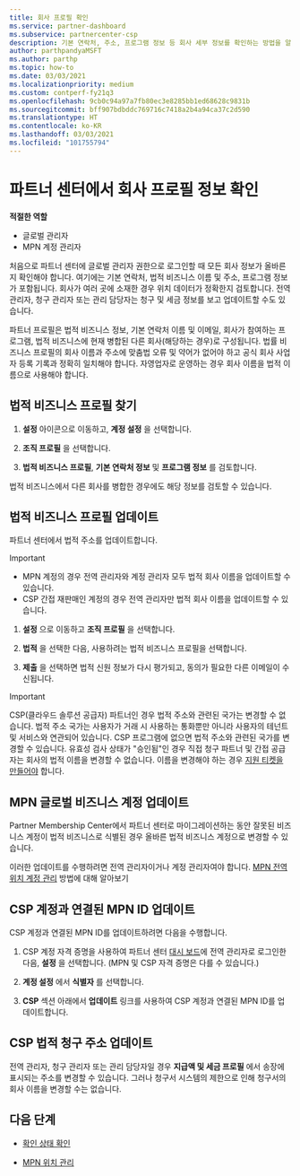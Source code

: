 ```yaml
---
title: 회사 프로필 확인
ms.service: partner-dashboard
ms.subservice: partnercenter-csp
description: 기본 연락처, 주소, 프로그램 정보 등 회사 세부 정보를 확인하는 방법을 알아봅니다. 또한 법률 및 청구 주소를 업데이트할 수 있습니다.
author: parthpandyaMSFT
ms.author: parthp
ms.topic: how-to
ms.date: 03/03/2021
ms.localizationpriority: medium
ms.custom: contperf-fy21q3
ms.openlocfilehash: 9cb0c94a97a7fb80ec3e8285bb1ed68628c9831b
ms.sourcegitcommit: bff907bdbddc769716c7418a2b4a94ca37c2d590
ms.translationtype: HT
ms.contentlocale: ko-KR
ms.lasthandoff: 03/03/2021
ms.locfileid: "101755794"
---
```

# <a name="verify-your-company-profile-information-in-partner-center"></a>파트너 센터에서 회사 프로필 정보 확인

**적절한 역할**

- 글로벌 관리자
- MPN 계정 관리자

처음으로 파트너 센터에 글로벌 관리자 권한으로 로그인할 때 모든 회사 정보가 올바른지 확인해야 합니다. 여기에는 기본 연락처, 법적 비즈니스 이름 및 주소, 프로그램 정보가 포함됩니다. 회사가 여러 곳에 소재한 경우 위치 데이터가 정확한지 검토합니다. 전역 관리자, 청구 관리자 또는 관리 담당자는 청구 및 세금 정보를 보고 업데이트할 수도 있습니다.

파트너 프로필은 법적 비즈니스 정보, 기본 연락처 이름 및 이메일, 회사가 참여하는 프로그램, 법적 비즈니스에 현재 병합된 다른 회사(해당하는 경우)로 구성됩니다. 법률 비즈니스 프로필의 회사 이름과 주소에 맞춤법 오류 및 약어가 없어야 하고 공식 회사 사업자 등록 기록과 정확히 일치해야 합니다. 자영업자로 운영하는 경우 회사 이름을 법적 이름으로 사용해야 합니다.



## <a name="locate-the-legal-business-profile"></a>법적 비즈니스 프로필 찾기

1. **설정** 아이콘으로 이동하고, **계정 설정** 을 선택합니다.
 
1. **조직 프로필** 을 선택합니다. 

2. **법적 비즈니스 프로필**, **기본 연락처 정보** 및 **프로그램 정보** 를 검토합니다.

법적 비즈니스에서 다른 회사를 병합한 경우에도 해당 정보를 검토할 수 있습니다. 

## <a name="update-your-legal-business-profile"></a>법적 비즈니스 프로필 업데이트

파트너 센터에서 법적 주소를 업데이트합니다.

>[!Important]
>- MPN 계정의 경우 전역 관리자와 계정 관리자 모두 법적 회사 이름을 업데이트할 수 있습니다.
>- CSP 간접 재판매인 계정의 경우 전역 관리자만 법적 회사 이름을 업데이트할 수 있습니다. 

1. **설정** 으로 이동하고 **조직 프로필** 을 선택합니다.

2. **법적** 을 선택한 다음, 사용하려는 법적 비즈니스 프로필을 선택합니다.
 
1. **제출** 을 선택하면 법적 신원 정보가 다시 평가되고, 동의가 필요한 다른 이메일이 수신됩니다.

>[!Important]
>CSP(클라우드 솔루션 공급자) 파트너인 경우 법적 주소와 관련된 국가는 변경할 수 없습니다. 법적 주소 국가는 사용자가 거래 시 사용하는 통화뿐만 아니라 사용자의 테넌트 및 서비스와 연관되어 있습니다. CSP 프로그램에 없으면 법적 주소와 관련된 국가를 변경할 수 있습니다. 유효성 검사 상태가 "승인됨"인 경우 직접 청구 파트너 및 간접 공급자는 회사의 법적 이름을 변경할 수 없습니다. 이름을 변경해야 하는 경우 [지원 티켓을 만들어야](https://partner.microsoft.com/dashboard/support/servicerequests/create?stage=2&topicid=eb74583c-61b3-2124-bffc-00920e0ae772) 합니다.



## <a name="update-your-mpn-global-business-account"></a>MPN 글로벌 비즈니스 계정 업데이트

Partner Membership Center에서 파트너 센터로 마이그레이션하는 동안 잘못된 비즈니스 계정이 법적 비즈니스로 식별된 경우 올바른 법적 비즈니스 계정으로 변경할 수 있습니다.

이러한 업데이트를 수행하려면 전역 관리자이거나 계정 관리자여야 합니다. [MPN 전역 위치 계정 관리](manage-locations.md) 방법에 대해 알아보기


## <a name="update-your-mpn-id-associated-with-your-csp-account"></a>CSP 계정과 연결된 MPN ID 업데이트

CSP 계정과 연결된 MPN ID를 업데이트하려면 다음을 수행합니다.

1. CSP 계정 자격 증명을 사용하여 파트너 센터 [대시 보드](https://partner.microsoft.com/en-us/dashboard/home)에 전역 관리자로 로그인한 다음, **설정** 을 선택합니다. (MPN 및 CSP 자격 증명은 다를 수 있습니다.)
 
1. **계정 설정** 에서 **식별자** 를 선택합니다.

1. **CSP** 섹션 아래에서 **업데이트** 링크를 사용하여 CSP 계정과 연결된 MPN ID를 업데이트합니다. 


## <a name="update-your-csp-legal-billing-address"></a>CSP 법적 청구 주소 업데이트

전역 관리자, 청구 관리자 또는 관리 담당자일 경우 **지급액 및 세금 프로필** 에서 송장에 표시되는 주소를 변경할 수 있습니다. 그러나 청구서 시스템의 제한으로 인해 청구서의 회사 이름을 변경할 수는 없습니다.



## <a name="next-steps"></a>다음 단계

- [확인 상태 확인](verification-responses.md)

- [MPN 위치 관리](manage-locations.md)


